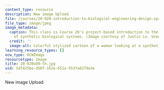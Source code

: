 ```yaml
---
content_type: resource
description: New image Upload
file: /courses/20-020-introduction-to-biological-engineering-design-spring-2009/5df425bed50f162e651a5537a8379a3e_20-020s09-th.jpg
file_type: image/jpeg
image_metadata:
  caption: This class is Course 20's project-based introduction to the engineering
    of synthetic biological systems. (Image courtesy of Justin Lo. Used with permission.)
  credit: ''
  image-alt: Colorful stylized cartoon of a woman looking at a synthetic biology creation.
learning_resource_types: []
ocw_type: OCWImage
resourcetype: Image
title: 20-020s09-th.jpg
uid: 5df425be-d50f-162e-651a-5537a8379a3e
---
```

New image Upload

